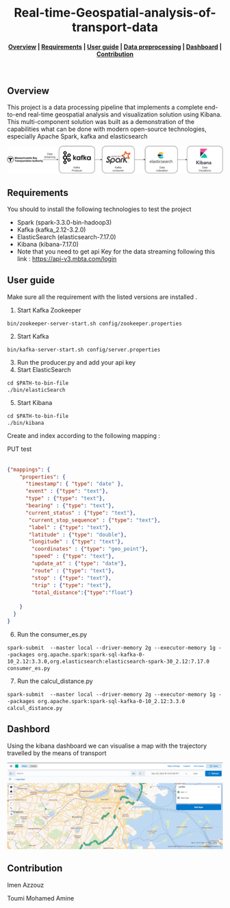 


<h1 align="center">
  <br>
    Real-time-Geospatial-analysis-of-transport-data
</h1>
<div align="center">
  <h4>
    <a href="#overview">Overview</a> |
    <a href="#prerequisites">Requirements</a> |
    <a href="#how-to-run">User guide</a> |
    <a href="#data-preprocessing">Data preprocessing</a> |
    <a href="#spark-ml-pipeline">Dashboard</a> |
    <a href="#contribution">Contribution</a>
  </h4>
</div>
<br>



## Overview
This project is a data processing pipeline that implements a complete end-to-end real-time geospatial analysis and visualization solution using Kibana.
This multi-component solution was built as a demonstration of the capabilities
what can be done with modern open-source technologies, especially Apache
Spark, kafka and elasticsearch


![pipeline](assets/pipeline.png)

## Requirements
 You should to install the following technologies to test the project
- Spark (spark-3.3.0-bin-hadoop3)
- Kafka (kafka_2.12-3.2.0)
- ElasticSearch (elasticsearch-7.17.0)
- Kibana (kibana-7.17.0)
- Note that you need to get api Key for the data streaming following this link : 
https://api-v3.mbta.com/login

## User guide
Make sure all the requirement with the listed versions are installed . 
1. Start Kafka Zookeeper
``` shell
bin/zookeeper-server-start.sh config/zookeeper.properties
```
2. Start Kafka 
``` shell
bin/kafka-server-start.sh config/server.properties
```
3. Run the producer.py and add your api key 
4. Start ElasticSearch
``` shell
cd $PATH-to-bin-file
./bin/elasticSearch
```
5. Start Kibana
``` shell
cd $PATH-to-bin-file
./bin/kibana
```
Create and index according to the following mapping : 

PUT test 
```json

{"mappings": {
    "properties": {
      "timestamp": { "type": "date" },
      "event" : {"type": "text"},
      "type" : {"type": "text"},
      "bearing" : {"type": "text"},
      "current_status" : {"type": "text"},
       "current_stop_sequence" : {"type": "text"},
       "label" : {"type": "text"},
       "latitude" : {"type": "double"},
       "longitude" : {"type": "text"},
        "coordinates" : {"type": "geo_point"},
        "speed" : {"type": "text"},
        "update_at" : {"type": "date"},
        "route" : {"type": "text"},
        "stop" : {"type": "text"},
        "trip" : {"type": "text"},
        "total_distance":{"type":"float"}
      
    }
  }
}

```
6. Run the consumer_es.py 
``` shell
spark-submit  --master local --driver-memory 2g --executor-memory 1g --packages org.apache.spark:spark-sql-kafka-0-10_2.12:3.3.0,org.elasticsearch:elasticsearch-spark-30_2.12:7.17.0 consumer_es.py

```
7. Run the calcul_distance.py 
``` shell
spark-submit  --master local --driver-memory 2g --executor-memory 1g --packages org.apache.spark:spark-sql-kafka-0-10_2.12:3.3.0 calcul_distance.py
```

## Dashbord
Using the kibana dashboard we can visualise a map with the trajectory travelled by the means of transport 

![dashbord](assets/kibana.png)

## Contribution

Imen Azzouz

Toumi Mohamed Amine
